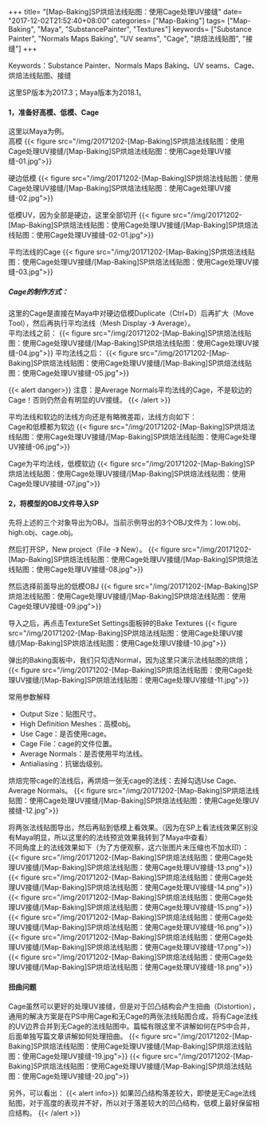 +++
title= "[Map-Baking]SP烘焙法线贴图：使用Cage处理UV接缝"
date= "2017-12-02T21:52:40+08:00"
categories= ["Map-Baking"]
tags= ["Map-Baking", "Maya", "SubstancePainter", "Textures"]
keywords= ["Substance Painter", "Normals Maps Baking", "UV seams", "Cage", "烘焙法线贴图", "接缝"]
+++

Keywords：Substance Painter、Normals Maps Baking、UV seams、Cage、烘焙法线贴图、接缝

这里SP版本为2017.3；Maya版本为2018.1。

#### 1，准备好高模、低模、Cage
这里以Maya为例。  
高模
{{< figure src="/img/20171202-[Map-Baking]SP烘焙法线贴图：使用Cage处理UV接缝/[Map-Baking]SP烘焙法线贴图：使用Cage处理UV接缝-01.jpg">}}

硬边低模
{{< figure src="/img/20171202-[Map-Baking]SP烘焙法线贴图：使用Cage处理UV接缝/[Map-Baking]SP烘焙法线贴图：使用Cage处理UV接缝-02.jpg">}}

低模UV，因为全部是硬边，这里全部切开
{{< figure src="/img/20171202-[Map-Baking]SP烘焙法线贴图：使用Cage处理UV接缝/[Map-Baking]SP烘焙法线贴图：使用Cage处理UV接缝-02-01.jpg">}}

平均法线的Cage
{{< figure src="/img/20171202-[Map-Baking]SP烘焙法线贴图：使用Cage处理UV接缝/[Map-Baking]SP烘焙法线贴图：使用Cage处理UV接缝-03.jpg">}}

##### Cage的制作方式：
这里的Cage是直接在Maya中对硬边低模Duplicate（Ctrl+D）后再扩大（Move Tool），然后再执行平均法线（Mesh Display -》 Average）。  
平均法线之前：
{{< figure src="/img/20171202-[Map-Baking]SP烘焙法线贴图：使用Cage处理UV接缝/[Map-Baking]SP烘焙法线贴图：使用Cage处理UV接缝-04.jpg">}}
平均法线之后：
{{< figure src="/img/20171202-[Map-Baking]SP烘焙法线贴图：使用Cage处理UV接缝/[Map-Baking]SP烘焙法线贴图：使用Cage处理UV接缝-05.jpg">}}

{{< alert danger>}}
注意：是Average Normals平均法线的Cage，不是软边的Cage！否则仍然会有明显的UV接缝。
{{< /alert >}}

平均法线和软边的法线方向还是有略微差距，法线方向如下：  
Cage和低模都为软边
{{< figure src="/img/20171202-[Map-Baking]SP烘焙法线贴图：使用Cage处理UV接缝/[Map-Baking]SP烘焙法线贴图：使用Cage处理UV接缝-06.jpg">}}

Cage为平均法线，低模软边
{{< figure src="/img/20171202-[Map-Baking]SP烘焙法线贴图：使用Cage处理UV接缝/[Map-Baking]SP烘焙法线贴图：使用Cage处理UV接缝-07.jpg">}}

#### 2，将模型的OBJ文件导入SP
先将上述的三个对象导出为OBJ。当前示例导出的3个OBJ文件为：low.obj、high.obj、cage.obj。

然后打开SP，New project（File -》 New）。
{{< figure src="/img/20171202-[Map-Baking]SP烘焙法线贴图：使用Cage处理UV接缝/[Map-Baking]SP烘焙法线贴图：使用Cage处理UV接缝-08.jpg">}}

然后选择前面导出的低模OBJ
{{< figure src="/img/20171202-[Map-Baking]SP烘焙法线贴图：使用Cage处理UV接缝/[Map-Baking]SP烘焙法线贴图：使用Cage处理UV接缝-09.jpg">}}

导入之后，再点击TextureSet Settings面板钟的Bake Textures
{{< figure src="/img/20171202-[Map-Baking]SP烘焙法线贴图：使用Cage处理UV接缝/[Map-Baking]SP烘焙法线贴图：使用Cage处理UV接缝-10.jpg">}}

弹出的Baking面板中，我们只勾选Normal，因为这里只演示法线贴图的烘焙；
{{< figure src="/img/20171202-[Map-Baking]SP烘焙法线贴图：使用Cage处理UV接缝/[Map-Baking]SP烘焙法线贴图：使用Cage处理UV接缝-11.jpg">}}

常用参数解释

+ Output Size：贴图尺寸。
+ High Definition Meshes：高模obj。
+ Use Cage：是否使用cage。
+ Cage File：cage的文件位置。
+ Average Normals：是否使用平均法线。
+ Antialiasing：抗锯齿级别。

烘焙完带cage的法线后，再烘焙一张无cage的法线：去掉勾选Use Cage、Average Normals。
{{< figure src="/img/20171202-[Map-Baking]SP烘焙法线贴图：使用Cage处理UV接缝/[Map-Baking]SP烘焙法线贴图：使用Cage处理UV接缝-12.jpg">}}

将两张法线贴图导出，然后再贴到低模上看效果。（因为在SP上看法线效果区别没有Maya明显，所以这里的的法线预览效果我转到了Maya中查看）  
不同角度上的法线效果如下（为了方便观察，这六张图片未压缩也不加水印）：
{{< figure src="/img/20171202-[Map-Baking]SP烘焙法线贴图：使用Cage处理UV接缝/[Map-Baking]SP烘焙法线贴图：使用Cage处理UV接缝-13.png">}}
{{< figure src="/img/20171202-[Map-Baking]SP烘焙法线贴图：使用Cage处理UV接缝/[Map-Baking]SP烘焙法线贴图：使用Cage处理UV接缝-14.png">}}
{{< figure src="/img/20171202-[Map-Baking]SP烘焙法线贴图：使用Cage处理UV接缝/[Map-Baking]SP烘焙法线贴图：使用Cage处理UV接缝-15.png">}}
{{< figure src="/img/20171202-[Map-Baking]SP烘焙法线贴图：使用Cage处理UV接缝/[Map-Baking]SP烘焙法线贴图：使用Cage处理UV接缝-16.png">}}
{{< figure src="/img/20171202-[Map-Baking]SP烘焙法线贴图：使用Cage处理UV接缝/[Map-Baking]SP烘焙法线贴图：使用Cage处理UV接缝-17.png">}}
{{< figure src="/img/20171202-[Map-Baking]SP烘焙法线贴图：使用Cage处理UV接缝/[Map-Baking]SP烘焙法线贴图：使用Cage处理UV接缝-18.png">}}

#### 扭曲问题
Cage虽然可以更好的处理UV接缝，但是对于凹凸结构会产生扭曲（Distortion），通用的解决方案是在PS中用Cage和无Cage的两张法线贴图合成，将有Cage法线的UV边界合并到无Cage的法线贴图中。篇幅有限这里不讲解如何在PS中合并，后面单独写篇文章讲解如何处理扭曲。
{{< figure src="/img/20171202-[Map-Baking]SP烘焙法线贴图：使用Cage处理UV接缝/[Map-Baking]SP烘焙法线贴图：使用Cage处理UV接缝-19.jpg">}}
{{< figure src="/img/20171202-[Map-Baking]SP烘焙法线贴图：使用Cage处理UV接缝/[Map-Baking]SP烘焙法线贴图：使用Cage处理UV接缝-20.jpg">}}

另外，可以看出：
{{< alert info>}}
如果凹凸结构落差较大，即使是无Cage法线贴图，对于高度的表现并不好，所以对于落差较大的凹凸结构，低模上最好保留相应结构。
{{< /alert >}}